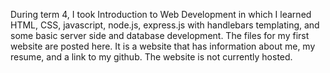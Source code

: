 During term 4, I took Introduction to Web Development in which
I learned HTML, CSS, javascript, node.js, express.js with handlebars templating, and some basic server side
and database development. The files for my first website are posted here. It is a website that has information about me, my resume, and a link to my github. The website is not currently hosted.
